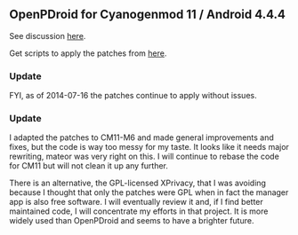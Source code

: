 ## OpenPDroid for Cyanogenmod 11 / Android 4.4.4


See discussion [here](https://github.com/OpenPDroid/OpenPDroidPatches/issues/21).

Get scripts to apply the patches from [here](https://github.com/Lanchon/OpenPDroid-scripts).


### Update


FYI, as of 2014-07-16 the patches continue to apply without issues.


### Update


I adapted the patches to CM11-M6 and made general improvements and fixes, but the code is way too messy for my taste. It looks like it needs major rewriting, mateor was very right on this. I will continue to rebase the code for CM11 but will not clean it up any further.

There is an alternative, the GPL-licensed XPrivacy, that I was avoiding because I thought that only the patches were GPL when in fact the manager app is also free software. I will eventually review it and, if I find better maintained code, I will concentrate my efforts in that project. It is more widely used than OpenPDroid and seems to have a brighter future.
